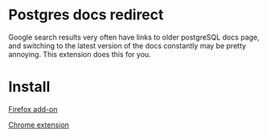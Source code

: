 # Postgres docs redirect

Google search results very often have links to older postgreSQL docs page, and switching to the latest version of the docs constantly may be pretty annoying. This extension does this for you.

# Install

[Firefox add-on](https://addons.mozilla.org/en-US/firefox/addon/postgres-docs-redirect/)

[Chrome extension](https://chrome.google.com/webstore/detail/postgres-docs-redirect/ajcfpdiobeccopppdonocgddplegokbl)

